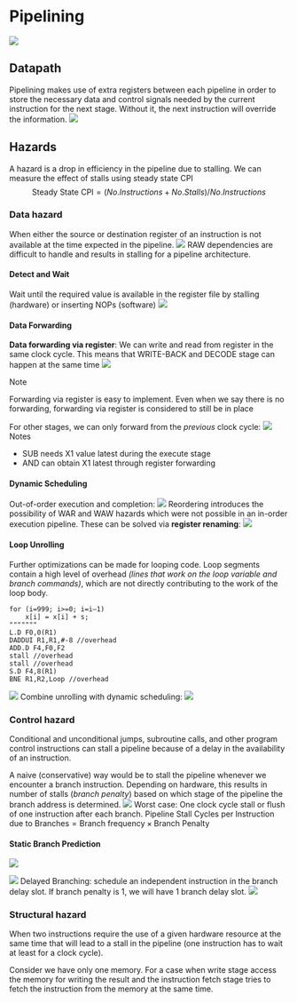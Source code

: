 # Pipelining
![](https://i.imgur.com/q5XIG5f.png)
## Datapath
Pipelining makes use of extra registers between each pipeline in order to store the necessary data and control signals needed by the current instruction for the next stage. Without it, the next instruction will override the information.
![](https://i.imgur.com/fAFW3V8.png)
## Hazards
A hazard is a drop in efficiency in the pipeline due to stalling.
We can measure the effect of stalls using steady state CPI
$$\text{Steady State CPI} = (No.Instructions+No.Stalls)/No.Instructions$$
### Data hazard
When either the source or destination register of an instruction is not available at the time expected in the pipeline.
![](https://i.imgur.com/PadZEnm.png)
RAW dependencies are difficult to handle and results in stalling for a pipeline architecture.
#### Detect and Wait
Wait until the required value is available in the register file by stalling (hardware) or inserting NOPs (software)
![](https://i.imgur.com/A7fwKHg.png)
#### Data Forwarding
__Data forwarding via register__: We can write and read from register in the same clock cycle. This means that WRITE-BACK and DECODE stage can happen at the same time
![](https://i.imgur.com/GtevmBH.png)
> [!note]
> Forwarding via register is easy to implement. Even when we say there is no forwarding, forwarding via register is considered to still be in place

For other stages, we can only forward from the _previous_ clock cycle:
![](https://i.imgur.com/OIFnJei.png)
Notes
- SUB needs X1 value latest during the execute stage
- AND can obtain X1 latest through register forwarding
#### Dynamic Scheduling
Out-of-order execution and completion:
![](https://i.imgur.com/Uxcv79x.png)
Reordering introduces the possibility of WAR and WAW hazards which were not possible in an in-order execution pipeline. These can be solved via __register renaming__:
![](https://i.imgur.com/E8tAmwX.png)
#### Loop Unrolling
Further optimizations can be made for looping code. Loop segments contain a high level of overhead _(lines that work on the loop variable and branch commands)_, which are not directly contributing to the work of the loop body.
```assembly
for (i=999; i>=0; i=i–1) 
	x[i] = x[i] + s;
"""""""
L.D F0,0(R1) 
DADDUI R1,R1,#-8 //overhead
ADD.D F4,F0,F2  
stall //overhead
stall //overhead
S.D F4,8(R1) 
BNE R1,R2,Loop //overhead
```
![](https://i.imgur.com/fncX13C.png)
Combine unrolling with dynamic scheduling:
![](https://i.imgur.com/OaYIm4y.png)
### Control hazard
Conditional and unconditional jumps, subroutine calls, and other program control instructions can stall a pipeline because of a delay in the availability of an instruction.

A naive (conservative) way would be to stall the pipeline whenever we encounter a branch instruction. Depending on hardware, this results in number of stalls (_branch penalty_) based on which stage of the pipeline the branch address is determined.
![](https://i.imgur.com/QY93XPM.png)
Worst case: One clock cycle stall or flush of one instruction after each branch.
$\text{Pipeline Stall Cycles per Instruction due to Branches} = \text{Branch frequency} \times \text{Branch Penalty}$
#### Static Branch Prediction
![](https://i.imgur.com/nWF7PMD.png)

![](https://i.imgur.com/TCYnvwC.png)
Delayed Branching: schedule an independent instruction in the branch delay slot. If branch penalty is 1, we will have 1 branch delay slot.
![](https://i.imgur.com/uCzBjHJ.png)
### Structural hazard
When two instructions require the use of a given hardware resource at the same time that will lead to a stall in the pipeline (one instruction has to wait at least for a clock cycle). 

Consider we have only one memory. For a case when write stage access the memory for writing the result and the instruction fetch stage tries to fetch the instruction from the memory at the same time.